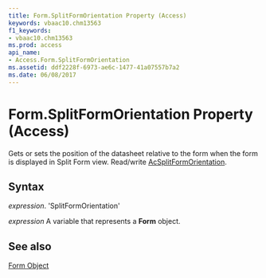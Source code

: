 ```yaml
---
title: Form.SplitFormOrientation Property (Access)
keywords: vbaac10.chm13563
f1_keywords:
- vbaac10.chm13563
ms.prod: access
api_name:
- Access.Form.SplitFormOrientation
ms.assetid: ddf2228f-6973-ae6c-1477-41a07557b7a2
ms.date: 06/08/2017
---
```



# Form.SplitFormOrientation Property (Access)

Gets or sets the position of the datasheet relative to the form when the form is displayed in Split Form view. Read/write [AcSplitFormOrientation](Access.AcSplitFormOrientation.md).


## Syntax

 _expression_. 'SplitFormOrientation'

 _expression_ A variable that represents a **Form** object.


## See also


[Form Object](Access.Form.md)

